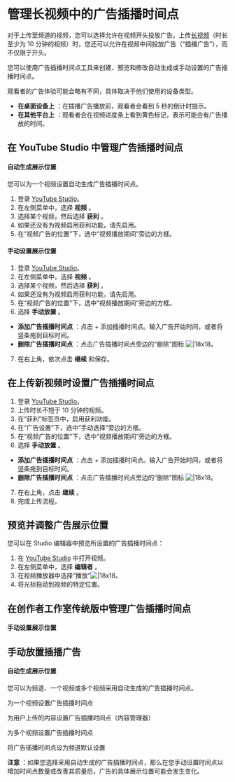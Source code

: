 # 管理长视频中的广告插播时间点

对于上传至频道的视频，您可以选择允许在视频开头投放广告。上传[长视频](https://support.google.com/youtube/answer/2382886)（时长至少为 10 分钟的视频）时，您还可以允许在视频中间投放广告（“插播广告”），而不仅限于开头。

您可以使用广告插播时间点工具来创建、预览和修改自动生成或手动设置的广告插播时间点。

观看者的广告体验可能会略有不同，具体取决于他们使用的设备类型。

* **在桌面设备上** ：在插播广告播放前，观看者会看到 5 秒的倒计时提示。
* **在其他平台上** ：观看者会在视频进度条上看到黄色标记，表示可能会有广告播放的时间。

## 在 YouTube Studio 中管理广告插播时间点

#### 自动生成展示位置

您可以为一个视频设置自动生成广告插播时间点。

1. 登录 [YouTube Studio](http://studio.youtube.com/)。
2. 在左侧菜单中，选择 **视频** 。
3. 选择某个视频，然后选择 **获利** 。
4. 如果还没有为视频启用获利功能，请先启用。
5. 在“视频广告的位置”下，选中“视频播放期间”旁边的方框。

#### 手动设置展示位置

1. 登录 [YouTube Studio](http://studio.youtube.com/)。
2. 在左侧菜单中，选择 **视频** 。
3. 选择某个视频，然后选择 **获利** 。
4. 如果还没有为视频启用获利功能，请先启用。
5. 在“视频广告的位置”下，选中“视频播放期间”旁边的方框。
6. 选择 **手动放置** 。
  * **添加广告插播时间点** ：点击 + 添加插播时间点。输入广告开始时间，或者将竖条拖到目标时间。
  * **删除广告插播时间点** ：点击广告插播时间点旁边的“删除”图标 ![|18x18](https://lh3.googleusercontent.com/RB0IC6Z2KZYWxaRn_HbAO4p1xMu8fqnYu8YBBdDO4y3fOtEDu7KIVNcu6K1sxV5ZFK0=w18)。
7. 在右上角，依次点击 **继续** 和保存。

## 在上传新视频时设置广告插播时间点

1. 登录 [YouTube Studio](http://studio.youtube.com/)。
2. 上传时长不短于 10 分钟的视频。
3. 在“获利”标签页中，启用获利功能。
4. 在“广告设置”下，选中“手动选择”旁边的方框。
5. 在“视频广告的位置”下，选中“视频播放期间”旁边的方框。
6. 选择 **手动放置** 。
  * **添加广告插播时间点** ：点击 + 添加插播时间点。输入广告开始时间，或者将竖条拖到目标时间。
  * **删除广告插播时间点** ：点击广告插播时间点旁边的“删除”图标 ![|18x18](https://lh3.googleusercontent.com/RB0IC6Z2KZYWxaRn_HbAO4p1xMu8fqnYu8YBBdDO4y3fOtEDu7KIVNcu6K1sxV5ZFK0=w18)。
7. 在右上角，点击 **继续** 。
8. 完成上传流程。

## 预览并调整广告展示位置

您可以在 Studio 编辑器中预览所设置的广告插播时间点：

1. 在 [YouTube Studio](http://youtube.com/my_videos) 中打开视频。
2. 在左侧菜单中，选择 **编辑者** 。
3. 在视频播放器中选择“播放”![|18x18](https://lh3.googleusercontent.com/nMQ1S46ybVlryflMC4GTmH-HqNzHql6xE5w7C4U5Qv5Wsksp-0XUhI_zY83-cPXv7Q=w18)。
4. 将光标拖动到视频的特定位置。

## 在创作者工作室传统版中管理广告插播时间点

#### 手动设置展示位置

## 手动放置插播广告

#### 自动生成展示位置

您可以为频道、一个视频或多个视频采用自动生成的广告插播时间点。

为一个视频设置广告插播时间点

为用户上传的内容设置广告插播时间点（内容管理器）

为多个视频设置广告插播时间点

将广告插播时间点设为频道默认设置

**注意** ：如果您选择采用自动生成的广告插播时间点，那么在您手动设置时间点以增加时间点数量或改善其质量后，广告的具体展示位置可能会发生变化。